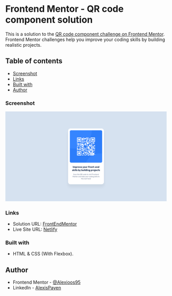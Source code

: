 # Frontend Mentor - QR code component solution

This is a solution to the [QR code component challenge on Frontend Mentor](https://www.frontendmentor.io/challenges/qr-code-component-iux_sIO_H). Frontend Mentor challenges help you improve your coding skills by building realistic projects. 

## Table of contents

- [Screenshot](#screenshot)
- [Links](#links)
- [Built with](#built-with)
- [Author](#author)

### Screenshot

![](screenshot.png)

### Links

- Solution URL: [FrontEndMentor](https://www.frontendmentor.io/solutions/qrcode-2-6OcsjuB_hH)
- Live Site URL: [Netlify](https://precious-cat-f800e3.netlify.app/)

### Built with

- HTML & CSS (With Flexbox).

## Author

- Frontend Mentor - [@Alexioos95](https://www.frontendmentor.io/profile/Alexioos95)
- LinkedIn - [AlexisPayen](https://www.linkedin.com/in/alexispayen/)
